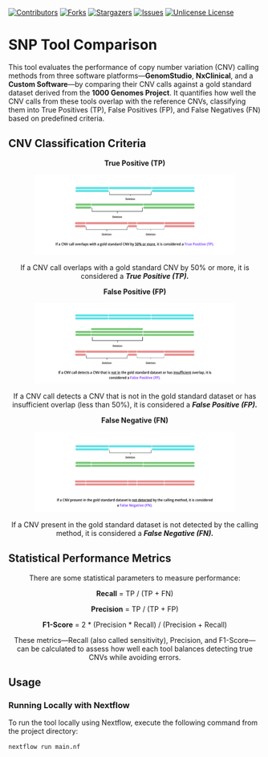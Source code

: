 <a id="readme-top"></a>

[![Contributors][contributors-shield]][contributors-url] [![Forks][forks-shield]][forks-url] [![Stargazers][stars-shield]][stars-url] [![Issues][issues-shield]][issues-url] [![Unlicense License][license-shield]][license-url]


# SNP Tool Comparison

This tool evaluates the performance of copy number variation (CNV) calling methods from three software platforms—**GenomStudio**, **NxClinical**, and a **Custom Software**—by comparing their CNV calls against a gold standard dataset derived from the **1000 Genomes Project**. It quantifies how well the CNV calls from these tools overlap with the reference CNVs, classifying them into True Positives (TP), False Positives (FP), and False Negatives (FN) based on predefined criteria.

## CNV Classification Criteria

<p align="center"> <b> True Positive (TP) </b> </p>
<p align="center"> <img src="./images/1.png" width="400" alt="True Positive CNV Overlap"> </p>
<p align="center"> If a CNV call overlaps with a gold standard CNV by 50% or more, it is considered a <b> <i> True Positive (TP). </i> </b> </p>

<p align="center"> <b> False Positive (FP) </b> </p>
<p align="center"> <img src="./images/2.png" width="400" alt="False Positive CNV Detection"> </p>
<p align="center"> If a CNV call detects a CNV that is not in the gold standard dataset or has insufficient overlap (less than 50%), it is considered a <b> <i> False Positive (FP). </i> </b> </p>

<p align="center"> <b> False Negative (FN) </b></p>
<p align="center"> <img src="./images/3.png" width="400" alt="False Negative CNV Miss"> </p>
<p align="center"> If a CNV present in the gold standard dataset is not detected by the calling method, it is considered a <i><b>False Negative (FN).</b></i> </p>

## Statistical Performance Metrics

<p align="center"> There are some statistical parameters to measure performance: </p>
<p align="center"> <b>Recall</b> = TP / (TP + FN) </p>
<p align="center"> <b>Precision</b> = TP / (TP + FP) </p>
<p align="center"> <b>F1-Score</b> = 2 * (Precision * Recall) / (Precision + Recall) </p>
<p align="center"> These metrics—Recall (also called sensitivity), Precision, and F1-Score—can be calculated to assess how well each tool balances detecting true CNVs while avoiding errors. </p>

## Usage

### Running Locally with Nextflow
To run the tool locally using Nextflow, execute the following command from the project directory:
```bash
nextflow run main.nf
```

[contributors-shield]: https://img.shields.io/github/contributors/arkhammknight/genomicdata.svg?style=flat-square
[contributors-url]: https://github.com/genomicdata/genomicdata/graphs/contributors
[forks-shield]: https://img.shields.io/github/forks/genomicdata/snptoolcomparison.svg?style=flat-square
[forks-url]: https://github.com/genomicdata/genomicdata/network/members
[stars-shield]: https://img.shields.io/github/stars/genomicdata/snptoolcomparison.svg?style=flat-square
[stars-url]: https://github.com/genomicdata/genomicdata/stargazers
[issues-shield]: https://img.shields.io/github/issues/genomicdata/genomicdata.svg?style=flat-square
[issues-url]: https://github.com/genomicdata/genomicdata/issues
[license-shield]: https://img.shields.io/github/license/genomicdata/genomicdata.svg?style=flat-square
[license-url]: https://github.com/genomicdata/genomicdata/blob/main/LICENSE


